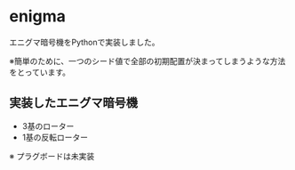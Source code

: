 # enigma
エニグマ暗号機をPythonで実装しました。

※簡単のために、一つのシード値で全部の初期配置が決まってしまうような方法をとっています。

## 実装したエニグマ暗号機
- 3基のローター
- 1基の反転ローター

※ プラグボードは未実装
